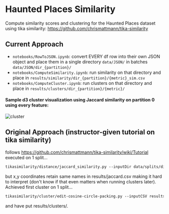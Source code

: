# Haunted Places Similarity
Compute similarity scores and clustering for the Haunted Places dataset using tika similarity: https://github.com/chrismattmann/tika-similarity<br>

## Current Approach
- ```notebooks/RowToJSON.ipynb```: convert EVERY df row into their own JSON object and place them in a single directory ```data/JSON/``` in batches ```data/JSON/dir_{partition}/```
- ```notebooks/ComputeSimilarity.ipynb```: run similarity on that directory and place in ```results/similarity/dir_{partition}/{metric}_sim.csv```
- ```notebooks/ComputeCluster.ipynb```: run clusters on that directory and place in ```results/clusters/dir_{partition}/{metric}/```

#### Sample d3 cluster visualization using Jaccard similarity on partition 0 using every feature:
![cluster](https://github.com/user-attachments/assets/16e1dbfd-6a32-45fb-8e17-a43d9b4cc754)


## Original Approach (instructor-given tutorial on tika similarity)
follows https://github.com/chrismattmann/tika-similarity/wiki/Tutorial <br>
executed on 1 split...
```diff
tikasimilarity/distance/jaccard_similarity.py --inputDir data/splits/dir_001 --outCSV results/jaccard.csv
```
but x,y coordinates retain same names in results/jaccard.csv making it hard to interpret (don't know if that even matters when running clusters later).<br>
Achieved first cluster on 1 split...
```diff
tikasimilarity/cluster/edit-cosine-circle-packing.py --inputCSV results/jaccard.csv --cluster 2
```
and have put results/clusters/.
<br>

